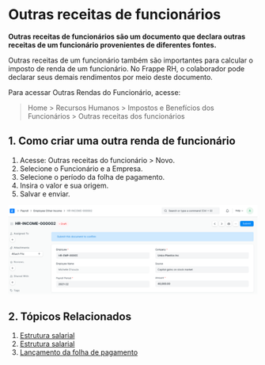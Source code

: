 # Outras receitas de funcionários



**Outras receitas de funcionários são um documento que declara outras receitas de um funcionário provenientes de diferentes fontes.**


Outras receitas de um funcionário também são importantes para calcular o imposto de renda de um funcionário. No Frappe RH, o colaborador pode declarar seus demais rendimentos por meio deste documento.


Para acessar Outras Rendas do Funcionário, acesse:
> Home > Recursos Humanos > Impostos e Benefícios dos Funcionários > Outras receitas dos funcionários


## 1. Como criar uma outra renda de funcionário


1. Acesse: Outras receitas do funcionário > Novo.
2. Selecione o Funcionário e a Empresa.
3. Selecione o período da folha de pagamento.
4. Insira o valor e sua origem.
5. Salvar e enviar.


![Outras receitas de funcionários](/files/employee-other-income.png)


## 2. Tópicos Relacionados


1. [Estrutura salarial](/docs/pt/human-resources/salary-structure)
2. [Estrutura salarial](/docs/pt/human-resources/salary-slip)
3. [Lançamento da folha de pagamento](/docs/pt/human-resources/payroll-entry)



